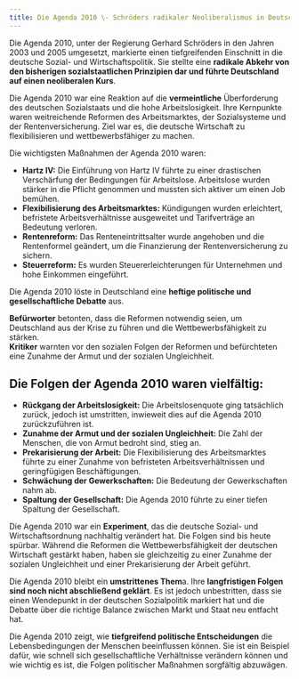 ```yaml
---
title: Die Agenda 2010 \- Schröders radikaler Neoliberalismus in Deutschland
---
```

Die Agenda 2010, unter der Regierung Gerhard Schröders in den Jahren 2003 und 2005 umgesetzt, markierte einen tiefgreifenden Einschnitt in die deutsche Sozial- und Wirtschaftspolitik. Sie stellte eine **radikale Abkehr von den bisherigen sozialstaatlichen Prinzipien dar und führte Deutschland auf einen neoliberalen Kurs**.

Die Agenda 2010 war eine Reaktion auf die **vermeintliche** Überforderung des deutschen Sozialstaats und die hohe Arbeitslosigkeit. Ihre Kernpunkte waren weitreichende Reformen des Arbeitsmarktes, der Sozialsysteme und der Rentenversicherung. Ziel war es, die deutsche Wirtschaft zu flexibilisieren und wettbewerbsfähiger zu machen.

Die wichtigsten Maßnahmen der Agenda 2010 waren:

* **Hartz IV:** Die Einführung von Hartz IV führte zu einer drastischen Verschärfung der Bedingungen für Arbeitslose. Arbeitslose wurden stärker in die Pflicht genommen und mussten sich aktiver um einen Job bemühen.  
* **Flexibilisierung des Arbeitsmarktes:** Kündigungen wurden erleichtert, befristete Arbeitsverhältnisse ausgeweitet und Tarifverträge an Bedeutung verloren.  
* **Rentenreform:** Das Renteneintrittsalter wurde angehoben und die Rentenformel geändert, um die Finanzierung der Rentenversicherung zu sichern.  
* **Steuerreform:** Es wurden Steuererleichterungen für Unternehmen und hohe Einkommen eingeführt.

Die Agenda 2010 löste in Deutschland eine **heftige politische und gesellschaftliche Debatte** aus. 

**Befürworter** betonten, dass die Reformen notwendig seien, um Deutschland aus der Krise zu führen und die Wettbewerbsfähigkeit zu stärken.      
**Kritiker** warnten vor den sozialen Folgen der Reformen und befürchteten eine Zunahme der Armut und der sozialen Ungleichheit.

## Die Folgen der Agenda 2010 waren vielfältig:

* **Rückgang der Arbeitslosigkeit:** Die Arbeitslosenquote ging tatsächlich zurück, jedoch ist umstritten, inwieweit dies auf die Agenda 2010 zurückzuführen ist.  
* **Zunahme der Armut und der sozialen Ungleichheit:** Die Zahl der Menschen, die von Armut bedroht sind, stieg an.  
* **Prekarisierung der Arbeit:** Die Flexibilisierung des Arbeitsmarktes führte zu einer Zunahme von befristeten Arbeitsverhältnissen und geringfügigen Beschäftigungen.  
* **Schwächung der Gewerkschaften:** Die Bedeutung der Gewerkschaften nahm ab.  
* **Spaltung der Gesellschaft:** Die Agenda 2010 führte zu einer tiefen Spaltung der Gesellschaft.

Die Agenda 2010 war ein **Experiment**, das die deutsche Sozial- und Wirtschaftsordnung nachhaltig verändert hat. Die Folgen sind bis heute spürbar. Während die Reformen die Wettbewerbsfähigkeit der deutschen Wirtschaft gestärkt haben, haben sie gleichzeitig zu einer Zunahme der sozialen Ungleichheit und einer Prekarisierung der Arbeit geführt.

Die Agenda 2010 bleibt ein **umstrittenes Them**a. Ihre **langfristigen Folgen sind noch nicht abschließend geklärt**. Es ist jedoch unbestritten, dass sie einen Wendepunkt in der deutschen Sozialpolitik markiert hat und die Debatte über die richtige Balance zwischen Markt und Staat neu entfacht hat.

Die Agenda 2010 zeigt, wie **tiefgreifend politische Entscheidungen** die Lebensbedingungen der Menschen beeinflussen können. Sie ist ein Beispiel dafür, wie schnell sich gesellschaftliche Verhältnisse verändern können und wie wichtig es ist, die Folgen politischer Maßnahmen sorgfältig abzuwägen.